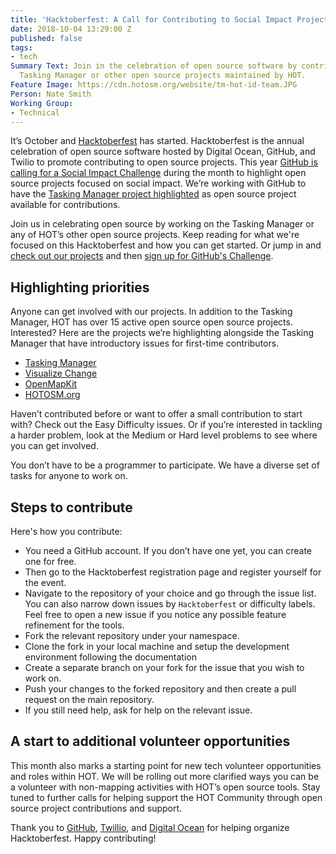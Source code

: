 ```yaml
---
title: 'Hacktoberfest: A Call for Contributing to Social Impact Projects'
date: 2018-10-04 13:29:00 Z
published: false
tags:
- tech
Summary Text: Join in the celebration of open source software by contributing to the
  Tasking Manager or other open source projects maintained by HOT.
Feature Image: https://cdn.hotosm.org/website/tm-hot-id-team.JPG
Person: Nate Smith
Working Group:
- Technical
---
```


It’s October and [Hacktoberfest](https://hacktoberfest.digitalocean.com/) has started. Hacktoberfest is the annual celebration of open source software hosted by Digital Ocean, GitHub, and Twilio to promote contributing to open source projects. This year [GitHub is calling for a Social Impact Challenge](https://blog.github.com/2018-10-02-join-the-social-impact-hacktoberfest-challenge/) during the month to highlight open source projects focused on social impact. We’re working with GitHub to have the [Tasking Manager project highlighted](https://blog.github.com/2018-10-02-join-the-social-impact-hacktoberfest-challenge/#humanitarian-openstreetmap) as open source project available for contributions. 

Join us in celebrating open source by working on the Tasking Manager or any of HOT’s other open source projects. Keep reading for what we're focused on this Hacktoberfest and how you can get started. Or jump in and [check out our projects](https://github.com/hotosm) and then [sign up for GitHub's Challenge](https://github.community/t5/Social-Impact-Collection/con-p/SocialImpactCollectionChallenge).

## Highlighting priorities

Anyone can get involved with our projects. In addition to the Tasking Manager, HOT has over 15 active open source open source projects. Interested? Here are the projects we’re highlighting alongside the Tasking Manager that have introductory issues for first-time contributors. 

- [Tasking Manager](https://github.com/hotosm/tasking-manager)
- [Visualize Change](https://github.com/hotosm/visualize-change)
- [OpenMapKit](https://github.com/hotosm/OpenMapKitServer)
- [HOTOSM.org](https://github.com/hotosm/hotosm-website)

Haven’t contributed before or want to offer a small contribution to start with? Check out the Easy Difficulty issues. Or if you’re interested in tackling a harder problem, look at the Medium or Hard level problems to see where you can get involved. 

You don’t have to be a programmer to participate. We have a diverse set of tasks for anyone to work on. 

## Steps to contribute

Here's how you contribute:

- You need a GitHub account. If you don’t have one yet, you can create one for free.
- Then go to the Hacktoberfest registration page and register yourself for the event.
- Navigate to the repository of your choice and go through the issue list. You can also narrow down issues by `Hacktoberfest`  or difficulty labels. Feel free to open a new issue if you notice any possible feature refinement for the  tools.
- Fork the relevant repository under your namespace.
- Clone the fork in your local machine and setup the development environment following the documentation
- Create a separate branch on your fork for the issue that you wish to work on.
- Push your changes to the forked repository and then create a pull request on the main repository.
- If you still need help, ask for help on the relevant issue.

## A start to additional volunteer opportunities

This month also marks a starting point for new tech volunteer opportunities and roles within HOT. We will be rolling out more clarified ways you can be a volunteer with non-mapping activities with HOT’s open source tools. Stay tuned to further calls for helping support the HOT Community through open source project contributions and support. 

Thank you to [GitHub](https://github.com/), [Twillio](https://www.twilio.com/), and [Digital Ocean](https://www.digitalocean.com/) for helping organize Hacktoberfest. Happy contributing!
